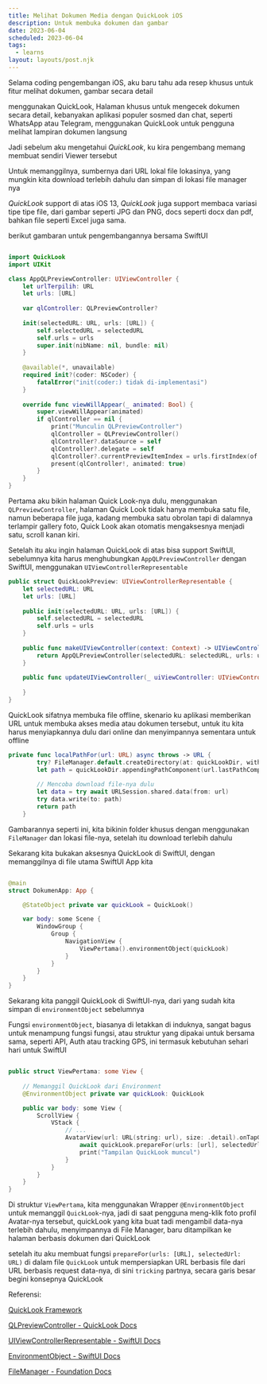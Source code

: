 ```yaml
---
title: Melihat Dokumen Media dengan QuickLook iOS
description: Untuk membuka dokumen dan gambar
date: 2023-06-04
scheduled: 2023-06-04
tags:
  - learns
layout: layouts/post.njk
---
```


Selama coding pengembangan iOS, aku baru tahu ada resep khusus untuk fitur
melihat dokumen, gambar secara detail

menggunakan QuickLook, Halaman khusus untuk mengecek dokumen secara detail, kebanyakan aplikasi populer sosmed dan chat, seperti WhatsApp atau Telegram, menggunakan QuickLook untuk pengguna melihat lampiran dokumen langsung

Jadi sebelum aku mengetahui *QuickLook*, ku kira pengembang memang membuat sendiri Viewer tersebut

Untuk memanggilnya, sumbernya dari URL lokal file lokasinya, yang mungkin kita download terlebih dahulu dan simpan di lokasi file manager nya

*QuickLook* support di atas iOS 13, *QuickLook* juga support membaca variasi tipe tipe file, dari gambar seperti JPG dan PNG, docs seperti docx dan pdf, bahkan file seperti Excel juga sama.

berikut gambaran untuk pengembangannya bersama SwiftUI

```swift

import QuickLook
import UIKit

class AppQLPreviewController: UIViewController {
    let urlTerpilih: URL
    let urls: [URL]
    
    var qlController: QLPreviewController?
    
    init(selectedURL: URL, urls: [URL]) {
        self.selectedURL = selectedURL
        self.urls = urls
        super.init(nibName: nil, bundle: nil)
    }
    
    @available(*, unavailable)
    required init?(coder: NSCoder) {
        fatalError("init(coder:) tidak di-implementasi")
    }
    
    override func viewWillAppear(_ animated: Bool) {
        super.viewWillAppear(animated)
        if qlController == nil {
            print("Munculin QLPreviewController")
            qlController = QLPreviewController()
            qlController?.dataSource = self
            qlController?.delegate = self
            qlController?.currentPreviewItemIndex = urls.firstIndex(of: selectedURL) ?? 0
            present(qlController!, animated: true)
        }
    }
}

```

Pertama aku bikin halaman Quick Look-nya dulu, menggunakan `QLPreviewController`, halaman Quick Look tidak hanya membuka satu file, namun beberapa file juga, kadang membuka satu obrolan tapi di dalamnya terlampir gallery foto, Quick Look akan otomatis mengaksesnya menjadi satu, scroll kanan kiri.

Setelah itu aku ingin halaman QuickLook di atas bisa support SwiftUI, sebelumnya kita harus menghubungkan `AppQLPreviewController` dengan SwiftUI, menggunakan `UIViewControllerRepresentable`

```swift
public struct QuickLookPreview: UIViewControllerRepresentable {
    let selectedURL: URL
    let urls: [URL]
    
    public init(selectedURL: URL, urls: [URL]) {
        self.selectedURL = selectedURL
        self.urls = urls
    }
    
    public func makeUIViewController(context: Context) -> UIViewController {
        return AppQLPreviewController(selectedURL: selectedURL, urls: urls)
    }
    
    public func updateUIViewController(_ uiViewController: UIViewController, context: Context) {
        
    }
}

```

QuickLook sifatnya membuka file offline, skenario ku aplikasi memberikan URL untuk membuka akses media atau dokumen tersebut, untuk itu kita harus menyiapkannya dulu dari online dan menyimpannya sementara untuk offline

```swift
private func localPathFor(url: URL) async throws -> URL {
        try? FileManager.default.createDirectory(at: quickLookDir, withIntermediateDirectories: true)
        let path = quickLookDir.appendingPathComponent(url.lastPathComponent)
        
        // Mencoba download file-nya dulu
        let data = try await URLSession.shared.data(from: url)
        try data.write(to: path)
        return path
    }
```

Gambarannya seperti ini, kita bikinin folder khusus dengan menggunakan `FileManager` dan lokasi file-nya, setelah itu download terlebih dahulu

Sekarang kita bukakan aksesnya QuickLook di SwiftUI, dengan memanggilnya di file utama SwiftUI App kita

```swift

@main
struct DokumenApp: App {

    @StateObject private var quickLook = QuickLook()

    var body: some Scene {
        WindowGroup {
            Group {
                NavigationView {
                    ViewPertama().environmentObject(quickLook)
                }
            }
        }
    }
}

```

Sekarang kita panggil QuickLook di SwiftUI-nya, dari yang sudah kita simpan di `environmentObject` sebelumnya

Fungsi `environmentObject`, biasanya di letakkan di induknya, sangat bagus untuk menampung fungsi fungsi, atau struktur yang dipakai untuk bersama sama, seperti API, Auth atau tracking GPS, ini termasuk kebutuhan sehari hari untuk SwiftUI

```swift

public struct ViewPertama: some View {
    
    // Memanggil QuickLook dari Environment
    @EnvironmentObject private var quickLook: QuickLook

    public var body: some View {
        ScrollView {
            VStack {
                // ...
                AvatarView(url: URL(string: url), size: .detail).onTapGesture {
                    await quickLook.prepareFor(urls: [url], selectedUrl: url)
                    print("Tampilan QuickLook muncul")
                }
            }
        }
    }
}

```

Di struktur `ViewPertama`, kita menggunakan Wrapper `@EnvironmentObject` untuk memanggil `QuickLook`-nya, jadi di saat pengguna meng-klik foto profil Avatar-nya tersebut, quickLook yang kita buat tadi mengambil data-nya terlebih dahulu, menyimpannya di File Manager, baru ditampilkan ke halaman berbasis dokumen dari QuickLook

setelah itu aku membuat fungsi `prepareFor(urls: [URL], selectedUrl: URL)` di dalam file `QuickLook` untuk mempersiapkan URL berbasis file dari URL berbasis request data-nya, di sini `tricking` partnya, secara garis besar begini konsepnya QuickLook

Referensi:

[QuickLook Framework](https://developer.apple.com/documentation/quicklook)

[QLPreviewController - QuickLook Docs](https://developer.apple.com/documentation/quicklook/qlpreviewcontroller)

[UIViewControllerRepresentable - SwiftUI Docs](https://developer.apple.com/documentation/swiftui/uiviewcontrollerrepresentable/)

[EnvironmentObject - SwiftUI Docs](https://developer.apple.com/documentation/swiftui/environmentobject)

[FileManager - Foundation Docs](https://developer.apple.com/documentation/foundation/filemanager/)
